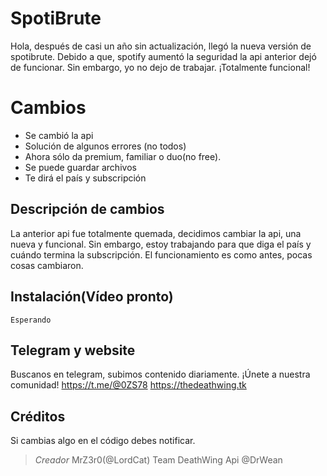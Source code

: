 # SpotiBrute

Hola, después de casi un año sin actualización, llegó la nueva versión de spotibrute. Debido a que, spotify aumentó la seguridad la api anterior dejó de funcionar. Sin embargo, yo no dejo de trabajar. ¡Totalmente funcional!


# Cambios

* Se cambió la api
* Solución de algunos errores (no todos)
* Ahora sólo da premium, familiar o duo(no free).
* Se puede guardar archivos
* Te dirá el país y subscripción

## Descripción de cambios
La anterior api fue totalmente quemada, decidimos cambiar la api, una nueva y funcional. Sin embargo, estoy trabajando para que diga el país y cuándo termina la subscripción. El funcionamiento es como antes, pocas cosas cambiaron. 

## Instalación(Vídeo pronto)

```Esperando```

## Telegram y website
Buscanos en telegram, subimos contenido diariamente. ¡Únete a nuestra comunidad!
https://t.me/@0ZS78
https://thedeathwing.tk

## Créditos
Si cambias algo en el código debes notificar.
> *Creador* MrZ3r0(@LordCat)
> Team DeathWing
> Api @DrWean


